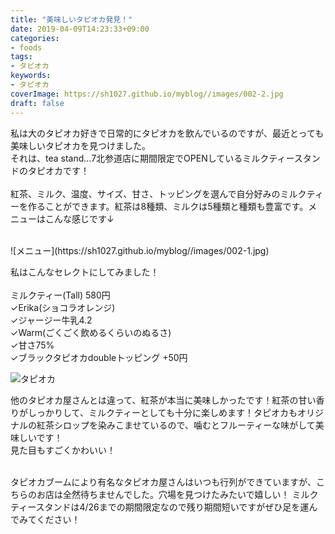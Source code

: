 ```yaml
---
title: "美味しいタピオカ発見！"
date: 2019-04-09T14:23:33+09:00
categories:
- foods 
tags:
- タピオカ
keywords:
- タピオカ
coverImage: https://sh1027.github.io/myblog//images/002-2.jpg
draft: false
---
```

私は大のタピオカ好きで日常的にタピオカを飲んでいるのですが、最近とっても美味しいタピオカを見つけました。<br>
それは、tea stand...7北参道店に期間限定でOPENしているミルクティースタンドのタピオカです！<br><br>
紅茶、ミルク、温度、サイズ、甘さ、トッピングを選んで自分好みのミルクティーを作ることができます。紅茶は8種類、ミルクは5種類と種類も豊富です。メニューはこんな感じです↓
<!--more-->
<br>
![メニュー](https://sh1027.github.io/myblog//images/002-1.jpg)<br>

私はこんなセレクトにしてみました！<br><br>
ミルクティー(Tall) 580円<br>
✓Erika(ショコラオレンジ)<br>
✓ジャージー牛乳4.2<br>
✓Warm(ごくごく飲めるくらいのぬるさ)<br>
✓甘さ75%<br>
✓ブラックタピオカdoubleトッピング +50円<br>

![タピオカ](https://sh1027.github.io/myblog//images/002-2.jpg)<br>

他のタピオカ屋さんとは違って、紅茶が本当に美味しかったです！紅茶の甘い香りがしっかりして、ミルクティーとしても十分に楽しめます！タピオカもオリジナルの紅茶シロップを染みこませているので、噛むとフルーティーな味がして美味しいです！<br>
見た目もすごくかわいい！<br><br>

タピオカブームにより有名なタピオカ屋さんはいつも行列ができていますが、こちらのお店は全然待ちませんでした。穴場を見つけたみたいで嬉しい！
ミルクティースタンドは4/26までの期間限定なので残り期間短いですがぜひ足を運んでみてください！

